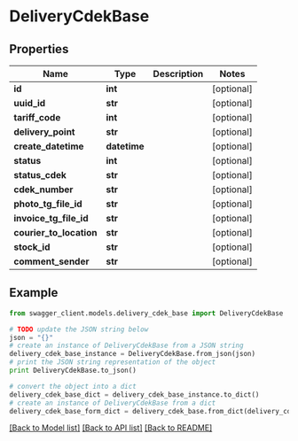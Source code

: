 # DeliveryCdekBase


## Properties
Name | Type | Description | Notes
------------ | ------------- | ------------- | -------------
**id** | **int** |  | [optional] 
**uuid_id** | **str** |  | [optional] 
**tariff_code** | **int** |  | [optional] 
**delivery_point** | **str** |  | [optional] 
**create_datetime** | **datetime** |  | [optional] 
**status** | **int** |  | [optional] 
**status_cdek** | **str** |  | [optional] 
**cdek_number** | **str** |  | [optional] 
**photo_tg_file_id** | **str** |  | [optional] 
**invoice_tg_file_id** | **str** |  | [optional] 
**courier_to_location** | **str** |  | [optional] 
**stock_id** | **str** |  | [optional] 
**comment_sender** | **str** |  | [optional] 

## Example

```python
from swagger_client.models.delivery_cdek_base import DeliveryCdekBase

# TODO update the JSON string below
json = "{}"
# create an instance of DeliveryCdekBase from a JSON string
delivery_cdek_base_instance = DeliveryCdekBase.from_json(json)
# print the JSON string representation of the object
print DeliveryCdekBase.to_json()

# convert the object into a dict
delivery_cdek_base_dict = delivery_cdek_base_instance.to_dict()
# create an instance of DeliveryCdekBase from a dict
delivery_cdek_base_form_dict = delivery_cdek_base.from_dict(delivery_cdek_base_dict)
```
[[Back to Model list]](../README.md#documentation-for-models) [[Back to API list]](../README.md#documentation-for-api-endpoints) [[Back to README]](../README.md)
